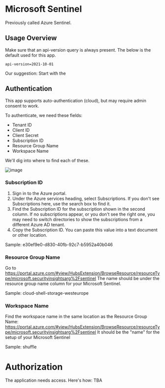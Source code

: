 # Microsoft Sentinel
Previously called Azure Sentinel. 


## Usage Overview 
Make sure that an api-version query is always present. The below is the default used for this app.
```
api-version=2021-10-01
```

Our suggestion: Start with the 

## Authentication
This app supports auto-authentication (cloud), but may require admin consent to work.

To authenticate, we need these fields:
- Tenant ID
- Client ID
- Client Secret
- Subscription ID
- Resource Group Name
- Workspace Name

We'll dig into where to find each of these.

![image](https://user-images.githubusercontent.com/5719530/200817491-a12b8b4d-f1a1-42a1-9f2e-709cb6398aa1.png)


### Subscription ID
1. Sign in to the Azure portal.
2. Under the Azure services heading, select Subscriptions. If you don't see Subscriptions here, use the search box to find it.
3. Find the Subscription ID for the subscription shown in the second column. If no subscriptions appear, or you don't see the right one, you may need to switch directories to show the subscriptions from a different Azure AD tenant.
4. Copy the Subscription ID. You can paste this value into a text document or other location.

Sample: e30ef9e0-d830-40fb-92c7-b5952a40b046

### Resource Group Name
Go to https://portal.azure.com/#view/HubsExtension/BrowseResource/resourceType/microsoft.securityinsightsarg%2Fsentinel
The name should be under the resource group name column for your Microsoft Sentinel.

Sample: cloud-shell-storage-westeurope

### Workspace Name
Find the workspace name in the same location as the Resource Group Name:
https://portal.azure.com/#view/HubsExtension/BrowseResource/resourceType/microsoft.securityinsightsarg%2Fsentinel
It should be the "name" for the setup of your Microsoft Sentinel

Sample: shuffle


# Authorization
The application needs access. Here's how: TBA
